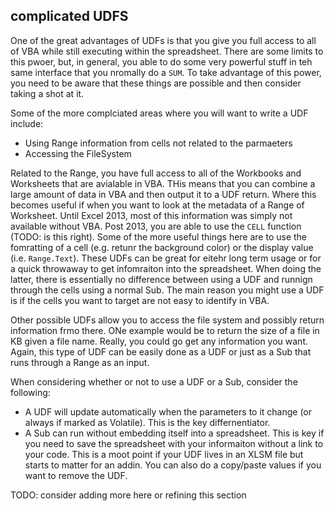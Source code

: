 ## complicated UDFS

One of the great advantages of UDFs is that you give you full access to all of VBA while still executing within the spreadsheet.  There are some limits to this pwoer, but, in general, you able to do some very powerful stuff in teh same interface that you nromally do a `SUM`.  To take advantage of this power, you need to be aware that these things are possible and then consider taking a shot at it.

Some of the more complciated areas where you will want to write a UDF include:

* Using Range information from cells not related to the parmaeters
* Accessing the FileSystem

Related to the Range, you have full access to all of the Workbooks and Worksheets that are avialable in VBA. THis means that you can combine a large amount of data in VBA and then output it to a UDF return.  Where this becomes useful if when you want to look at the metadata of a Range of Worksheet.  Until Excel 2013, most of this information was simply not available without VBA.  Post 2013, you are able to use the `CELL` function (TODO: is this right).  Some of the more useful things here are to use the fomratting of a cell (e.g. retunr the background color) or the display value (i.e. `Range.Text`).  These UDFs can be great for eitehr long term usage or for a quick throwaway to get infomraiton into the spreadsheet.  When doing the latter, there is essentially no difference between using a UDF and runnign through the cells using a normal Sub.  The main reason you might use a UDF is if the cells you want to target are not easy to identify in VBA.

Other possible UDFs allow you to access the file system and possibly return information frmo there.  ONe example would be to return the size of a file in KB given a file name.  Really, you could go get any information you want.  Again, this type of UDF can be easily done as a UDF or just as a Sub that runs through a Range as an input.

When considering whether or not to use a UDF or a Sub, consider the following:

* A UDF will update automatically when the parameters to it change (or always if marked as Volatile).  This is the key differnentiator.
* A Sub can run without embedding itself into a spreadsheet.  This is key if you need to save the spreadsheet with your informaiton without a link to your code.  This is a moot point if your UDF lives in an XLSM file but starts to matter for an addin.  You can also do a copy/paste values if you want to remove the UDF.

TODO: consider adding more here or refining this section
